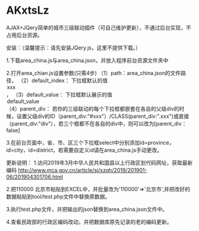 # AKxtsLz

AJAX+JQery简单的城市三级联动插件（可自己维护更新），不通过后台实现，不占用后台资源。

安装：（温馨提示：请先安装JQery.js，这里不提供下载。）

1.下载area_china.js与area_china.json，并放入程序前台资源文件夹中

2.打开area_chian.js设置参数(只需4步)
（1）path：area_china.json的文件路径，
（2）default_index： 下拉框默认的值<option value="default_index">xxx</option>，
（3）default_value： 下拉框默认展示的值<option value="xxx">default_value</option>
（4）parent_div： 若你的三级联动的每个下拉框都嵌套在各自的父级div的时候，设置父级div的ID（parent_div:"#xxx"）/CLASS(parent_div:".xxx")或直接（parent_div:"div"），若三个框都不在各自的div中，则可以改为[parent_div：false]

3.在前台页面中，省、市、区三个下拉框select中分别添加id=province，id=city，id=district，若需要自定义id请在area_china.js手动更改。


更新说明：
1.访问2019年3月中华人民共和国县以上行政区划代码网址，获取最新编码
http://www.mca.gov.cn/article/sj/xzqh/2019/201901-06/201904301706.html

2.把110000 	北京市粘贴到EXCEL中，并批量改为'110000'=>'北京市',并把改好的数据粘贴到tool/test.php文件中替换原数据。

3.执行test.php文件，并把输出的json替换到area_china.json文件中。

4.查看民政部的行政区编码改动，并把数据库原先记录的老的编码更新。
